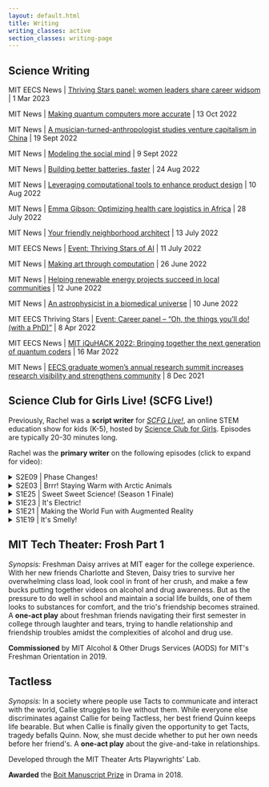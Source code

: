 ```yaml
---
layout: default.html
title: Writing
writing_classes: active
section_classes: writing-page
---
```


## Science Writing

MIT EECS News | [Thriving Stars panel: women leaders share career widsom](https://www.eecs.mit.edu/thriving-stars-panel-women-leaders-share-career-wisdom/) | 1 Mar 2023

MIT News | [Making quantum computers more accurate](https://news.mit.edu/2022/alex-greene-quantum-computers-1013) | 13 Oct 2022

MIT News | [A musician-turned-anthropologist studies venture capitalism in China](https://news.mit.edu/2022/jamie-wong-anthropology-0919) | 19 Sept 2022

MIT News | [Modeling the social mind](https://news.mit.edu/2022/setayesh-radkani-social-brain-0909) | 9 Sept 2022

MIT News | [Building better batteries, faster](https://news.mit.edu/2022/pablo-leon-battery-materials-0824) | 24 Aug 2022

MIT News | [Leveraging computational tools to enhance product design](https://news.mit.edu/2022/jana-saadi-product-design-0810) | 10 Aug 2022

MIT News | [Emma Gibson: Optimizing health care logistics in Africa](https://news.mit.edu/2022/emma-gibson-health-care-logistics-africa-0728) | 28 July 2022

MIT News | [Your friendly neighborhood architect](https://news.mit.edu/2022/neighborhood-architect-justin-brazier-0713) | 13 July 2022

MIT EECS News | [Event: Thriving Stars of AI](https://www.eecs.mit.edu/the-thriving-stars-of-ai/) | 11 July 2022

MIT News | [Making art through computation](https://news.mit.edu/2022/chelsi-cocking-art-computation-0626) | 26 June 2022

MIT News | [Helping renewable energy projects succeed in local communities](https://news.mit.edu/2022/jungwoo-chun-renewable-energy-0612) | 12 June 2022

MIT News | [An astrophysicist in a biomedical universe](https://news.mit.edu/2022/magdelena-allen-pet-scanner-0610) | 10 June 2022

MIT EECS Thriving Stars | [Event: Career panel – “Oh, the things you’ll do! (with a PhD)”](https://www.eecs.mit.edu/community-equity/thriving-stars/event-career-panel-oh-the-things-youll-do-with-a-phd/) | 8 Apr 2022

MIT EECS News | [MIT iQuHACK 2022: Bringing together the next generation of quantum coders](https://www.eecs.mit.edu/mit-iquhack-2022-bringing-together-the-next-generation-of-quantum-coders/) | 16 Mar 2022

MIT News | [EECS graduate women’s annual research summit increases research visibility and strengthens community](https://news.mit.edu/2021/eecs-graduate-womens-research-summit-1208) | 8 Dec 2021

## Science Club for Girls Live! (SCFG Live!)

Previously, Rachel was a **script writer** for [_SCFG Live!_](https://www.scienceclubforgirls.org/scfglive), an online STEM education show for kids (K-5), hosted by [Science Club for Girls](https://www.scienceclubforgirls.org/about-scfg). Episodes are typically 20-30 minutes long. 

<!-- _SCFG Live!_ broadcasts live on [Facebook Live](https://www.facebook.com/pg/SCFGFan) and [YouTube Live](https://www.youtube.com/playlist?list=PLKMslSo-8aFq_N_NI7QIkv7Mpq_UwaXDF). The show is then rebroadcasted on local TV networks in Boston, Cambridge, Lowell, Lawrence, Somerville, and Brookline. Episodes are also available on-demand on Comcast Xfinity. -->

<!-- The show is rebroadcasted on the following networks: BNN News (Boston Neighborhood Network), Somerville Media Center – SMC, CCTV Cambridge News, Lawrence Community Access TV, Brookline Interactive Group, and LTC Lowell. -->

Rachel was the **primary writer** on the following episodes (click to expand for video):

<!-- Note to self: [original width=560, height=315], [scaled width=448, height=252] -->

<!-- S2E09 | Phase Changes! -->
<details>
<summary>S2E09 | Phase Changes!</summary>
<iframe style="display: block; margin: auto;" width="560" height="315" src="https://www.youtube.com/embed/33Llh2ksqSU" frameborder="0" allow="accelerometer; autoplay; clipboard-write; encrypted-media; gyroscope; picture-in-picture" allowfullscreen></iframe>
</details>

<!-- S2E03 | Brrr! Staying Warm with Arctic Animals -->
<details>
<summary>S2E03 | Brrr! Staying Warm with Arctic Animals</summary>
<iframe style="display: block; margin: auto;" width="560" height="315" src="https://www.youtube.com/embed/8N0V3Pih6as" frameborder="0" allow="accelerometer; autoplay; clipboard-write; encrypted-media; gyroscope; picture-in-picture" allowfullscreen></iframe>
</details>

<!-- Sweet Sweet Science (S1E25) -->
<details>
<summary>S1E25 | Sweet Sweet Science! (Season 1 Finale)</summary>
<iframe style="display: block; margin: auto;" width="560" height="315" src="https://www.youtube.com/embed/Juy8tZl_WQU" frameborder="0" allow="accelerometer; autoplay; clipboard-write; encrypted-media; gyroscope; picture-in-picture" allowfullscreen></iframe>
</details>

<!-- It's Electric (S1E23) -->
<details>
<summary>S1E23 | It's Electric!</summary>
<iframe style="display: block; margin: auto;" width="560" height="315" src="https://www.youtube.com/embed/_xJVE868jy4" frameborder="0" allow="accelerometer; autoplay; clipboard-write; encrypted-media; gyroscope; picture-in-picture" allowfullscreen></iframe>
</details>

<!-- Augmented Reality (S1E21) -->
<details>
<summary>S1E21 | Making the World Fun with Augmented Reality</summary>
<iframe style="display: block; margin: auto;" width="560" height="315" src="https://www.youtube.com/embed/vVyB_UVo61Q" frameborder="0" allow="accelerometer; autoplay; clipboard-write; encrypted-media; gyroscope; picture-in-picture" allowfullscreen></iframe>
</details>

<!-- It's Smelly (S1E19) -->
<details>
<summary>S1E19 | It's Smelly!</summary>
<iframe style="display: block; margin: auto;" width="560" height="315" src="https://www.youtube.com/embed/99lZEh0tBtI" frameborder="0" allow="accelerometer; autoplay; clipboard-write; encrypted-media; gyroscope; picture-in-picture" allowfullscreen></iframe>
</details>

## MIT Tech Theater: Frosh Part 1

_Synopsis:_ Freshman Daisy arrives at MIT eager for the college experience. With her new friends Charlotte and Steven, Daisy tries to survive her overwhelming class load, look cool in front of her crush, and make a few bucks putting together videos on alcohol and drug awareness. But as the pressure to do well in school and maintain a social life builds, one of them looks to substances for comfort, and the trio's friendship becomes strained. A **one-act play** about freshman friends navigating their first semester in college through laughter and tears, trying to handle relationship and friendship troubles amidst the complexities of alcohol and drug use.

**Commissioned** by MIT Alcohol & Other Drugs Services (AODS) for MIT's Freshman Orientation in 2019.

## Tactless

_Synopsis:_ In a society where people use Tacts to communicate and interact with the world, Callie struggles to live without them. While everyone else discriminates against Callie for being Tactless, her best friend Quinn keeps life bearable. But when Callie is finally given the opportunity to get Tacts, tragedy befalls Quinn. Now, she must decide whether to put her own needs before her friend's. A **one-act play** about the give-and-take in relationships.

Developed through the MIT Theater Arts Playwrights' Lab.

**Awarded** the [Boit Manuscript Prize](https://cmsw.mit.edu/publications/ilona-karmel-writing-prizes/) in Drama in 2018.
